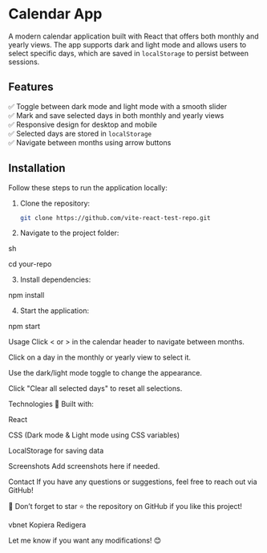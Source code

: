 
# Calendar App  

A modern calendar application built with React that offers both monthly and yearly views. The app supports dark and light mode and allows users to select specific days, which are saved in `localStorage` to persist between sessions.  

## Features  
✅ Toggle between dark mode and light mode with a smooth slider  
✅ Mark and save selected days in both monthly and yearly views  
✅ Responsive design for desktop and mobile  
✅ Selected days are stored in `localStorage`  
✅ Navigate between months using arrow buttons  

## Installation  
Follow these steps to run the application locally:  

1. Clone the repository:  
   ```sh
   git clone https://github.com/vite-react-test-repo.git

2. Navigate to the project folder:

sh

cd your-repo


3. Install dependencies:


  npm install

4. Start the application:


npm start


Usage
Click < or > in the calendar header to navigate between months.

Click on a day in the monthly or yearly view to select it.

Use the dark/light mode toggle to change the appearance.

Click "Clear all selected days" to reset all selections.

Technologies
🚀 Built with:

React

CSS (Dark mode & Light mode using CSS variables)

LocalStorage for saving data

Screenshots
Add screenshots here if needed.

Contact
If you have any questions or suggestions, feel free to reach out via GitHub!

📌 Don’t forget to star ⭐ the repository on GitHub if you like this project!

vbnet
Kopiera
Redigera

Let me know if you want any modifications! 😊
